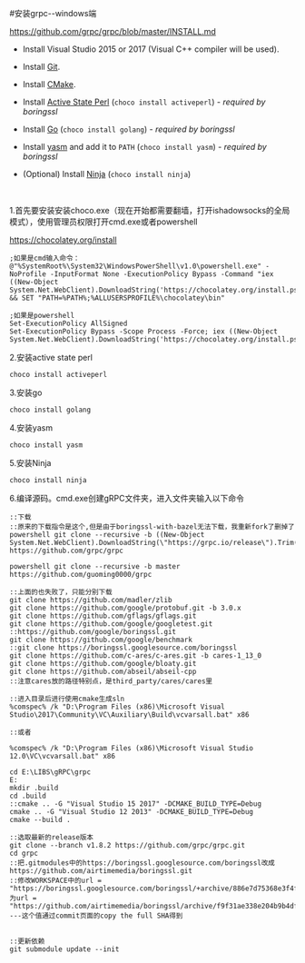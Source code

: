 #安装grpc--windows端

https://github.com/grpc/grpc/blob/master/INSTALL.md

- Install Visual Studio 2015 or 2017 (Visual C++ compiler will be used).

- Install [Git](https://git-scm.com/).

- Install [CMake](https://cmake.org/download/).

- Install [Active State Perl](https://www.activestate.com/activeperl/) (`choco install activeperl`) - *required by boringssl*

- Install [Go](https://golang.org/dl/) (`choco install golang`) - *required by boringssl*

- Install [yasm](http://yasm.tortall.net/) and add it to `PATH` (`choco install yasm`) - *required by boringssl*

- (Optional) Install [Ninja](https://ninja-build.org/) (`choco install ninja`)

  ​

1.首先要安装安装choco.exe（现在开始都需要翻墙，打开ishadowsocks的全局模式），使用管理员权限打开cmd.exe或者powershell

https://chocolatey.org/install

```
;如果是cmd输入命令：
@"%SystemRoot%\System32\WindowsPowerShell\v1.0\powershell.exe" -NoProfile -InputFormat None -ExecutionPolicy Bypass -Command "iex ((New-Object System.Net.WebClient).DownloadString('https://chocolatey.org/install.ps1'))" && SET "PATH=%PATH%;%ALLUSERSPROFILE%\chocolatey\bin"

;如果是powershell
Set-ExecutionPolicy AllSigned
Set-ExecutionPolicy Bypass -Scope Process -Force; iex ((New-Object System.Net.WebClient).DownloadString('https://chocolatey.org/install.ps1'))
```

2.安装active state perl

```
choco install activeperl
```

3.安装go

```
choco install golang
```

4.安装yasm

```
choco install yasm
```

5.安装Ninja

```
choco install ninja
```

6.编译源码。cmd.exe创建gRPC文件夹，进入文件夹输入以下命令

```shell
::下载
::原来的下载指令是这个,但是由于boringssl-with-bazel无法下载，我重新fork了删掉了 powershell git clone --recursive -b ((New-Object System.Net.WebClient).DownloadString(\"https://grpc.io/release\").Trim()) https://github.com/grpc/grpc

powershell git clone --recursive -b master https://github.com/guoming0000/grpc

::上面的也失败了，只能分别下载
git clone https://github.com/madler/zlib
git clone https://github.com/google/protobuf.git -b 3.0.x
git clone https://github.com/gflags/gflags.git
git clone https://github.com/google/googletest.git
::https://github.com/google/boringssl.git
git clone https://github.com/google/benchmark
::git clone https://boringssl.googlesource.com/boringssl
git clone https://github.com/c-ares/c-ares.git -b cares-1_13_0
git clone https://github.com/google/bloaty.git
git clone https://github.com/abseil/abseil-cpp
::注意cares放的路径特别点，是third_party/cares/cares里

::进入目录后进行使用cmake生成sln
%comspec% /k "D:\Program Files (x86)\Microsoft Visual Studio\2017\Community\VC\Auxiliary\Build\vcvarsall.bat" x86

::或者

%comspec% /k "D:\Program Files (x86)\Microsoft Visual Studio 12.0\VC\vcvarsall.bat" x86

cd E:\LIBS\gRPC\grpc
E:
mkdir .build
cd .build
::cmake .. -G "Visual Studio 15 2017" -DCMAKE_BUILD_TYPE=Debug
cmake .. -G "Visual Studio 12 2013" -DCMAKE_BUILD_TYPE=Debug
cmake --build .
```



```
::选取最新的release版本
git clone --branch v1.8.2 https://github.com/grpc/grpc.git
cd grpc
::把.gitmodules中的https://boringssl.googlesource.com/boringssl改成https://github.com/airtimemedia/boringssl.git
::修改WORKSPACE中的url = "https://boringssl.googlesource.com/boringssl/+archive/886e7d75368e3f4fab3f4d0d3584e4abfc557755.tar.gz",为url = "https://github.com/airtimemedia/boringssl/archive/f9f31ae338e204b9b4df2c4894bd3f4065e0bb04.tar.gz"----这个值通过commit页面的copy the full SHA得到


::更新依赖
git submodule update --init
```

